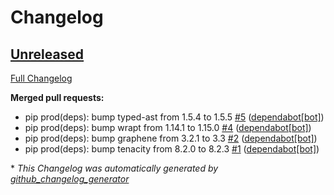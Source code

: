 # Changelog

## [Unreleased](https://github.com/HCANetworkServices/NetworkAPIs/tree/HEAD)

[Full Changelog](https://github.com/HCANetworkServices/NetworkAPIs/compare/189413074884a6db53168dbade4cb41a28c60036...HEAD)

**Merged pull requests:**

- pip prod\(deps\): bump typed-ast from 1.5.4 to 1.5.5 [\#5](https://github.com/HCANetworkServices/NetworkAPIs/pull/5) ([dependabot[bot]](https://github.com/apps/dependabot))
- pip prod\(deps\): bump wrapt from 1.14.1 to 1.15.0 [\#4](https://github.com/HCANetworkServices/NetworkAPIs/pull/4) ([dependabot[bot]](https://github.com/apps/dependabot))
- pip prod\(deps\): bump graphene from 3.2.1 to 3.3 [\#2](https://github.com/HCANetworkServices/NetworkAPIs/pull/2) ([dependabot[bot]](https://github.com/apps/dependabot))
- pip prod\(deps\): bump tenacity from 8.2.0 to 8.2.3 [\#1](https://github.com/HCANetworkServices/NetworkAPIs/pull/1) ([dependabot[bot]](https://github.com/apps/dependabot))



\* *This Changelog was automatically generated by [github_changelog_generator](https://github.com/github-changelog-generator/github-changelog-generator)*
